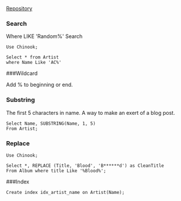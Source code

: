 
[Repository](https://github.com/mikejakobsen/t-sql)

### Search

Where <table> LIKE 'Random%' Search

	Use Chinook;

	Select * from Artist
	where Name Like 'AC%'

###Wildcard

Add % to beginning or end.

### Substring
The first 5 characters in name. A way to make an exert of a blog post.

	Select Name, SUBSTRING(Name, 1, 5)
	From Artist;

### Replace

	Use Chinook;

	Select *, REPLACE (Title, 'Blood', 'B******d') as CleanTitle
	From Album where title Like '%Blood%';

###Index

	Create index idx_artist_name on Artist(Name);

